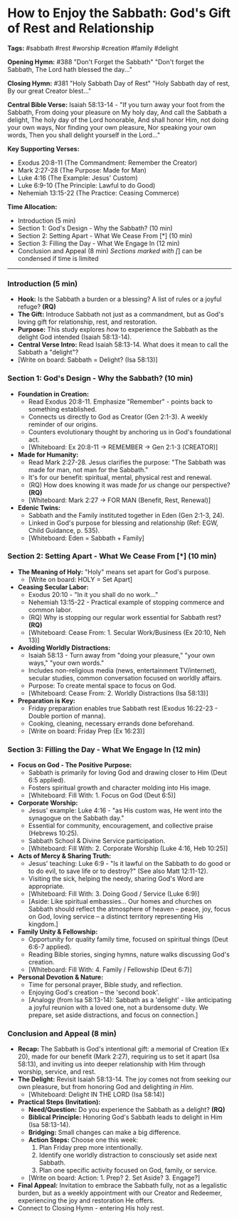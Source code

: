 # How to Enjoy the Sabbath: God's Gift of Rest and Relationship

**Tags:** #sabbath #rest #worship #creation #family #delight

**Opening Hymn:** #388 "Don't Forget the Sabbath"
"Don't forget the Sabbath, The Lord hath blessed the day..."

**Closing Hymn:** #381 "Holy Sabbath Day of Rest"
"Holy Sabbath day of rest, By our great Creator blest..."

**Central Bible Verse:** Isaiah 58:13-14 - "If you turn away your foot from the Sabbath, From doing your pleasure on My holy day, And call the Sabbath a delight, The holy day of the Lord honorable, And shall honor Him, not doing your own ways, Nor finding your own pleasure, Nor speaking your own words, Then you shall delight yourself in the Lord..."

**Key Supporting Verses:**
*   Exodus 20:8-11 (The Commandment: Remember the Creator)
*   Mark 2:27-28 (The Purpose: Made for Man)
*   Luke 4:16 (The Example: Jesus' Custom)
*   Luke 6:9-10 (The Principle: Lawful to do Good)
*   Nehemiah 13:15-22 (The Practice: Ceasing Commerce)

**Time Allocation:**
- Introduction (5 min)
- Section 1: God's Design - Why the Sabbath? (10 min)
- Section 2: Setting Apart - What We Cease From [*] (10 min)
- Section 3: Filling the Day - What We Engage In (12 min)
- Conclusion and Appeal (8 min)
*Sections marked with [*] can be condensed if time is limited

---

### Introduction (5 min)

-   **Hook:** Is the Sabbath a burden or a blessing? A list of rules or a joyful refuge? **(RQ)**
-   **The Gift:** Introduce Sabbath not just as a commandment, but as God's loving gift for relationship, rest, and restoration.
-   **Purpose:** This study explores *how* to experience the Sabbath as the delight God intended (Isaiah 58:13-14).
-   **Central Verse Intro:** Read Isaiah 58:13-14. What does it mean to call the Sabbath a "delight"?
-   [Write on board: Sabbath = Delight? (Isa 58:13)]

### Section 1: God's Design - Why the Sabbath? (10 min)

-   **Foundation in Creation:**
    -   Read Exodus 20:8-11. Emphasize "Remember" - points back to something established.
    -   Connects us directly to God as Creator (Gen 2:1-3). A weekly reminder of our origins.
    -   Counters evolutionary thought by anchoring us in God's foundational act.
    -   [Whiteboard: Ex 20:8-11 -> REMEMBER -> Gen 2:1-3 (CREATOR)]
-   **Made for Humanity:**
    -   Read Mark 2:27-28. Jesus clarifies the purpose: "The Sabbath was made for man, not man for the Sabbath."
    -   It's for our benefit: spiritual, mental, physical rest and renewal.
    -   (RQ) How does knowing it was made *for us* change our perspective? **(RQ)**
    -   [Whiteboard: Mark 2:27 -> FOR MAN (Benefit, Rest, Renewal)]
-   **Edenic Twins:**
    -   Sabbath and the Family instituted together in Eden (Gen 2:1-3, 24).
    -   Linked in God's purpose for blessing and relationship (Ref: EGW, Child Guidance, p. 535).
    -   [Whiteboard: Eden = Sabbath + Family]

### Section 2: Setting Apart - What We Cease From [*] (10 min)

-   **The Meaning of Holy:** "Holy" means set apart for God's purpose.
    -   [Write on board: HOLY = Set Apart]
-   **Ceasing Secular Labor:**
    -   Exodus 20:10 - "In it you shall do no work..."
    -   Nehemiah 13:15-22 - Practical example of stopping commerce and common labor.
    -   (RQ) Why is stopping our regular work essential for Sabbath rest? **(RQ)**
    -   [Whiteboard: Cease From: 1. Secular Work/Business (Ex 20:10, Neh 13)]
-   **Avoiding Worldly Distractions:**
    -   Isaiah 58:13 - Turn away from "doing your pleasure," "your own ways," "your own words."
    -   Includes non-religious media (news, entertainment TV/internet), secular studies, common conversation focused on worldly affairs.
    -   Purpose: To create mental space to focus on God.
    -   [Whiteboard: Cease From: 2. Worldly Distractions (Isa 58:13)]
-   **Preparation is Key:**
    -   Friday preparation enables true Sabbath rest (Exodus 16:22-23 - Double portion of manna).
    -   Cooking, cleaning, necessary errands done beforehand.
    -   [Write on board: Friday Prep (Ex 16:23)]

### Section 3: Filling the Day - What We Engage In (12 min)

-   **Focus on God - The Positive Purpose:**
    -   Sabbath is primarily for loving God and drawing closer to Him (Deut 6:5 applied).
    -   Fosters spiritual growth and character molding into His image.
    -   [Whiteboard: Fill With: 1. Focus on God (Deut 6:5)]
-   **Corporate Worship:**
    -   Jesus' example: Luke 4:16 - "as His custom was, He went into the synagogue on the Sabbath day."
    -   Essential for community, encouragement, and collective praise (Hebrews 10:25).
    -   Sabbath School & Divine Service participation.
    -   [Whiteboard: Fill With: 2. Corporate Worship (Luke 4:16, Heb 10:25)]
-   **Acts of Mercy & Sharing Truth:**
    -   Jesus' teaching: Luke 6:9 - "Is it lawful on the Sabbath to do good or to do evil, to save life or to destroy?" (See also Matt 12:11-12).
    -   Visiting the sick, helping the needy, sharing God's Word are appropriate.
    -   [Whiteboard: Fill With: 3. Doing Good / Service (Luke 6:9)]
    -   [Aside: Like spiritual embassies... Our homes and churches on Sabbath should reflect the atmosphere of heaven – peace, joy, focus on God, loving service – a distinct territory representing His kingdom.]
-   **Family Unity & Fellowship:**
    -   Opportunity for quality family time, focused on spiritual things (Deut 6:6-7 applied).
    -   Reading Bible stories, singing hymns, nature walks discussing God's creation.
    -   [Whiteboard: Fill With: 4. Family / Fellowship (Deut 6:7)]
-   **Personal Devotion & Nature:**
    -   Time for personal prayer, Bible study, and reflection.
    -   Enjoying God's creation – the 'second book'.
    -   [Analogy (from Isa 58:13-14): Sabbath as a 'delight' - like anticipating a joyful reunion with a loved one, not a burdensome duty. We prepare, set aside distractions, and focus on connection.]

### Conclusion and Appeal (8 min)

-   **Recap:** The Sabbath is God's intentional gift: a memorial of Creation (Ex 20), made for our benefit (Mark 2:27), requiring us to set it apart (Isa 58:13), and inviting us into deeper relationship with Him through worship, service, and rest.
-   **The Delight:** Revisit Isaiah 58:13-14. The joy comes not from seeking our own pleasure, but from honoring God and delighting *in Him*.
    -   [Whiteboard: Delight IN THE LORD (Isa 58:14)]
-   **Practical Steps (Invitation):**
    -   **Need/Question:** Do you experience the Sabbath as a delight? **(RQ)**
    -   **Biblical Principle:** Honoring God's Sabbath leads to delight in Him (Isa 58:13-14).
    -   **Bridging:** Small changes can make a big difference.
    -   **Action Steps:** Choose one this week:
        1.  Plan Friday prep more intentionally.
        2.  Identify one worldly distraction to consciously set aside next Sabbath.
        3.  Plan one specific activity focused on God, family, or service.
    -   [Write on board: Action: 1. Prep? 2. Set Aside? 3. Engage?]
-   **Final Appeal:** Invitation to embrace the Sabbath fully, not as a legalistic burden, but as a weekly appointment with our Creator and Redeemer, experiencing the joy and restoration He offers.
-   Connect to Closing Hymn - entering His holy rest.